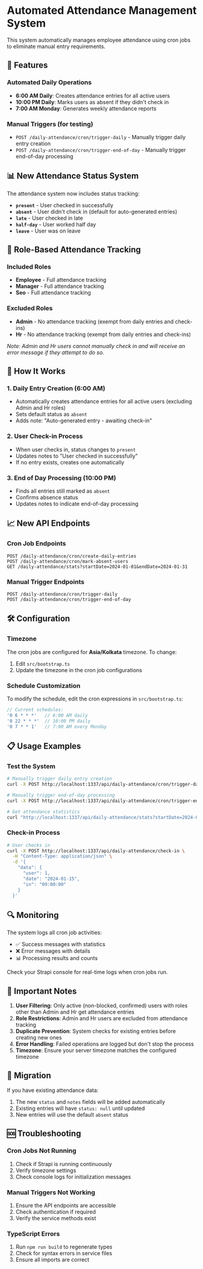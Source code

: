 # Automated Attendance Management System

This system automatically manages employee attendance using cron jobs to eliminate manual entry requirements.

## 🚀 Features

### Automated Daily Operations
- **6:00 AM Daily**: Creates attendance entries for all active users
- **10:00 PM Daily**: Marks users as absent if they didn't check in
- **7:00 AM Monday**: Generates weekly attendance reports

### Manual Triggers (for testing)
- `POST /daily-attendance/cron/trigger-daily` - Manually trigger daily entry creation
- `POST /daily-attendance/cron/trigger-end-of-day` - Manually trigger end-of-day processing

## 📊 New Attendance Status System

The attendance system now includes status tracking:
- **`present`** - User checked in successfully
- **`absent`** - User didn't check in (default for auto-generated entries)
- **`late`** - User checked in late
- **`half-day`** - User worked half day
- **`leave`** - User was on leave

## 👥 Role-Based Attendance Tracking

### Included Roles
- **Employee** - Full attendance tracking
- **Manager** - Full attendance tracking
- **Seo** - Full attendance tracking

### Excluded Roles
- **Admin** - No attendance tracking (exempt from daily entries and check-ins)
- **Hr** - No attendance tracking (exempt from daily entries and check-ins)

*Note: Admin and Hr users cannot manually check in and will receive an error message if they attempt to do so.*

## 🔧 How It Works

### 1. Daily Entry Creation (6:00 AM)
- Automatically creates attendance entries for all active users (excluding Admin and Hr roles)
- Sets default status as `absent`
- Adds note: "Auto-generated entry - awaiting check-in"

### 2. User Check-in Process
- When user checks in, status changes to `present`
- Updates notes to "User checked in successfully"
- If no entry exists, creates one automatically

### 3. End of Day Processing (10:00 PM)
- Finds all entries still marked as `absent`
- Confirms absence status
- Updates notes to indicate end-of-day processing

## 📈 New API Endpoints

### Cron Job Endpoints
```
POST /daily-attendance/cron/create-daily-entries
POST /daily-attendance/cron/mark-absent-users
GET /daily-attendance/stats?startDate=2024-01-01&endDate=2024-01-31
```

### Manual Trigger Endpoints
```
POST /daily-attendance/cron/trigger-daily
POST /daily-attendance/cron/trigger-end-of-day
```

## 🛠️ Configuration

### Timezone
The cron jobs are configured for **Asia/Kolkata** timezone. To change:
1. Edit `src/bootstrap.ts`
2. Update the timezone in the cron job configurations

### Schedule Customization
To modify the schedule, edit the cron expressions in `src/bootstrap.ts`:

```javascript
// Current schedules:
'0 6 * * *'   // 6:00 AM daily
'0 22 * * *'  // 10:00 PM daily  
'0 7 * * 1'   // 7:00 AM every Monday
```

## 📋 Usage Examples

### Test the System
```bash
# Manually trigger daily entry creation
curl -X POST http://localhost:1337/api/daily-attendance/cron/trigger-daily

# Manually trigger end-of-day processing
curl -X POST http://localhost:1337/api/daily-attendance/cron/trigger-end-of-day

# Get attendance statistics
curl "http://localhost:1337/api/daily-attendance/stats?startDate=2024-01-01&endDate=2024-01-31"
```

### Check-in Process
```bash
# User checks in
curl -X POST http://localhost:1337/api/daily-attendance/check-in \
  -H "Content-Type: application/json" \
  -d '{
    "data": {
      "user": 1,
      "date": "2024-01-15",
      "in": "09:00:00"
    }
  }'
```

## 🔍 Monitoring

The system logs all cron job activities:
- ✅ Success messages with statistics
- ❌ Error messages with details
- 📊 Processing results and counts

Check your Strapi console for real-time logs when cron jobs run.

## 🚨 Important Notes

1. **User Filtering**: Only active (non-blocked, confirmed) users with roles other than Admin and Hr get attendance entries
2. **Role Restrictions**: Admin and Hr users are excluded from attendance tracking
3. **Duplicate Prevention**: System checks for existing entries before creating new ones
4. **Error Handling**: Failed operations are logged but don't stop the process
5. **Timezone**: Ensure your server timezone matches the configured timezone

## 🔄 Migration

If you have existing attendance data:
1. The new `status` and `notes` fields will be added automatically
2. Existing entries will have `status: null` until updated
3. New entries will use the default `absent` status

## 🆘 Troubleshooting

### Cron Jobs Not Running
1. Check if Strapi is running continuously
2. Verify timezone settings
3. Check console logs for initialization messages

### Manual Triggers Not Working
1. Ensure the API endpoints are accessible
2. Check authentication if required
3. Verify the service methods exist

### TypeScript Errors
1. Run `npm run build` to regenerate types
2. Check for syntax errors in service files
3. Ensure all imports are correct 